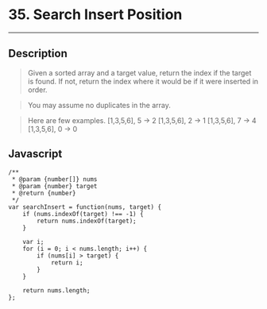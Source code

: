 # 35. Search Insert Position

---

## Description

> Given a sorted array and a target value, return the index if the target is found. If not, return the index where it would be if it were inserted in order.

> You may assume no duplicates in the array.

> Here are few examples.
> [1,3,5,6], 5 → 2
> [1,3,5,6], 2 → 1
> [1,3,5,6], 7 → 4
> [1,3,5,6], 0 → 0

## Javascript

```
/**
 * @param {number[]} nums
 * @param {number} target
 * @return {number}
 */
var searchInsert = function(nums, target) {
    if (nums.indexOf(target) !== -1) {
        return nums.indexOf(target);
    }

    var i;
    for (i = 0; i < nums.length; i++) {
        if (nums[i] > target) {
            return i;
        }
    }

    return nums.length;
};
```
